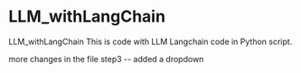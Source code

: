 # LLM_withLangChain
LLM_withLangChain
This is code with LLM Langchain code in Python script.

more changes in the file step3 -- added a dropdown 